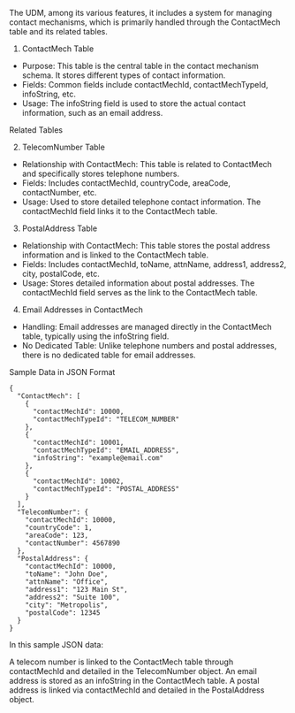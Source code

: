 The UDM, among its various features, it includes a system for managing contact mechanisms, which is primarily handled through the ContactMech table and its related tables.

1. ContactMech Table
* Purpose: This table is the central table in the contact mechanism schema. It stores different types of contact information.
* Fields: Common fields include contactMechId, contactMechTypeId, infoString, etc.
* Usage: The infoString field is used to store the actual contact information, such as an email address.

Related Tables

2. TelecomNumber Table

* Relationship with ContactMech: This table is related to ContactMech and specifically stores telephone numbers.
* Fields: Includes contactMechId, countryCode, areaCode, contactNumber, etc.
* Usage: Used to store detailed telephone contact information. The contactMechId field links it to the ContactMech table.

3. PostalAddress Table
* Relationship with ContactMech: This table stores the postal address information and is linked to the ContactMech table.
* Fields: Includes contactMechId, toName, attnName, address1, address2, city, postalCode, etc.
* Usage: Stores detailed information about postal addresses. The contactMechId field serves as the link to the ContactMech table.

4. Email Addresses in ContactMech
* Handling: Email addresses are managed directly in the ContactMech table, typically using the infoString field.
* No Dedicated Table: Unlike telephone numbers and postal addresses, there is no dedicated table for email addresses.

Sample Data in JSON Format

```
{
  "ContactMech": [
    {
      "contactMechId": 10000,
      "contactMechTypeId": "TELECOM_NUMBER"
    },
    {
      "contactMechId": 10001,
      "contactMechTypeId": "EMAIL_ADDRESS",
      "infoString": "example@email.com"
    },
    {
      "contactMechId": 10002,
      "contactMechTypeId": "POSTAL_ADDRESS"
    }
  ],
  "TelecomNumber": {
    "contactMechId": 10000,
    "countryCode": 1,
    "areaCode": 123,
    "contactNumber": 4567890
  },
  "PostalAddress": {
    "contactMechId": 10000,
    "toName": "John Doe",
    "attnName": "Office",
    "address1": "123 Main St",
    "address2": "Suite 100",
    "city": "Metropolis",
    "postalCode": 12345
  }
}
```

In this sample JSON data:

A telecom number is linked to the ContactMech table through contactMechId and detailed in the TelecomNumber object.
An email address is stored as an infoString in the ContactMech table.
A postal address is linked via contactMechId and detailed in the PostalAddress object.
